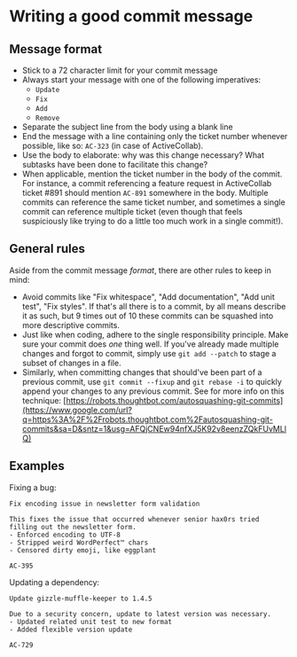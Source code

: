 # Writing a good commit message

## Message format

- Stick to a 72 character limit for your commit message
- Always start your message with one of the following imperatives: 
  - `Update`
  - `Fix`
  - `Add`
  - `Remove`
- Separate the subject line from the body using a blank line
- End the message with a line containing only the ticket number whenever possible, like so: `AC-323` (in case of ActiveCollab).
- Use the body to elaborate: why was this change necessary? What subtasks have been done to facilitate this change?
- When applicable, mention the ticket number in the body of the commit. For instance, a commit referencing a feature request in ActiveCollab ticket #891 should mention `AC-891` somewhere in the body. Multiple commits can reference the same ticket number, and sometimes a single commit can reference multiple ticket (even though that feels suspiciously like trying to do a little too much work in a single commit!).



## General rules

Aside from the commit message *format*, there are other rules to keep in mind:

- Avoid commits like "Fix whitespace", "Add documentation", "Add unit test", "Fix styles". If that's all there is to a commit, by all means describe it as such, but 9 times out of 10 these commits can be squashed into more descriptive commits.
- Just like when coding, adhere to the single responsibility principle. Make sure your commit does *one* thing well. If you've already made multiple changes and forgot to commit, simply use `git add --patch` to stage a subset of changes in a file. 
- Similarly, when committing changes that should've been part of a previous commit, use `git commit --fixup` and `git rebase -i` to quickly append your changes to any previous commit. See for more info on this technique: [https://robots.thoughtbot.com/autosquashing-git-commits](https://www.google.com/url?q=https%3A%2F%2Frobots.thoughtbot.com%2Fautosquashing-git-commits&sa=D&sntz=1&usg=AFQjCNEw94nfXJ5K92v8eenzZQkFUvMLlQ)



## Examples

Fixing a bug:

```
Fix encoding issue in newsletter form validation

This fixes the issue that occurred whenever senior hax0rs tried filling out the newsletter form.
- Enforced encoding to UTF-8
- Stripped weird WordPerfect™ chars
- Censored dirty emoji, like eggplant

AC-395
```



Updating a dependency:

```
Update gizzle-muffle-keeper to 1.4.5

Due to a security concern, update to latest version was necessary.
- Updated related unit test to new format
- Added flexible version update

AC-729
```

